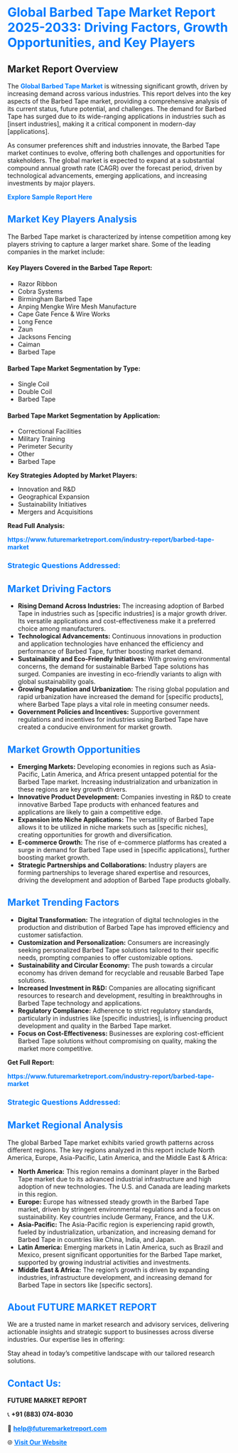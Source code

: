 <h1 style="color: #007BFF;">Global Barbed Tape Market Report 2025-2033: Driving Factors, Growth Opportunities, and Key Players</h1>

<section id="overview">
<h2>Market Report Overview</h2>
<p>The <a href="https://www.futuremarketreport.com/industry-report/barbed-tape-market" style="color: #007BFF; text-decoration: none;"><strong>Global Barbed Tape Market</strong></a> is witnessing significant growth, driven by increasing demand across various industries. This report delves into the key aspects of the Barbed Tape market, providing a comprehensive analysis of its current status, future potential, and challenges. The demand for Barbed Tape has surged due to its wide-ranging applications in industries such as [insert industries], making it a critical component in modern-day [applications].</p>
<p>As consumer preferences shift and industries innovate, the Barbed Tape market continues to evolve, offering both challenges and opportunities for stakeholders. The global market is expected to expand at a substantial compound annual growth rate (CAGR) over the forecast period, driven by technological advancements, emerging applications, and increasing investments by major players.</p>
</section>

<section id="overview">
<p><a href="https://www.futuremarketreport.com/request-sample/reportId=96864" style="color: #007BFF; text-decoration: none;"><strong>Explore Sample Report Here</strong></a></p>
</section>

<section id="key-players">
<h2 style="color: #007BFF;">Market Key Players Analysis</h2>
<p>The Barbed Tape market is characterized by intense competition among key players striving to capture a larger market share. Some of the leading companies in the market include:</p>
<h4>Key Players Covered in the Barbed Tape Report:</h4>
<ul><li>Razor Ribbon</li><li>Cobra Systems</li><li>Birmingham Barbed Tape</li><li>Anping Mengke Wire Mesh Manufacture</li><li>Cape Gate Fence &amp; Wire Works</li><li>Long Fence</li><li>Zaun</li><li>Jacksons Fencing</li><li>Caiman</li><li>Barbed Tape</li></ul>
<h4>Barbed Tape Market Segmentation by Type:</h4>
<ul><li>Single Coil</li><li>Double Coil</li><li>Barbed Tape</li></ul>

<h4>Barbed Tape Market Segmentation by Application:</h4>
<ul><li>Correctional Facilities</li><li>Military Training</li><li>Perimeter Security</li><li>Other</li><li>Barbed Tape</li></ul>
<p><strong>Key Strategies Adopted by Market Players:</strong></p>
<ul>
<li>Innovation and R&D</li>
<li>Geographical Expansion</li>
<li>Sustainability Initiatives</li>
<li>Mergers and Acquisitions</li>
</ul>
</section>

<section>
<p><strong>Read Full Analysis: </strong></p><a href="https://www.futuremarketreport.com/industry-report/barbed-tape-market" style="color: #007BFF; text-decoration: none;"><strong>https://www.futuremarketreport.com/industry-report/barbed-tape-market</strong></a>
<h3 style="color: #007BFF;">Strategic Questions Addressed:</h3>
</section>

<section id="driving-factors">
<h2 style="color: #007BFF;">Market Driving Factors</h2>
<ul>
<li><strong>Rising Demand Across Industries:</strong> The increasing adoption of Barbed Tape in industries such as [specific industries] is a major growth driver. Its versatile applications and cost-effectiveness make it a preferred choice among manufacturers.</li>
<li><strong>Technological Advancements:</strong> Continuous innovations in production and application technologies have enhanced the efficiency and performance of Barbed Tape, further boosting market demand.</li>
<li><strong>Sustainability and Eco-Friendly Initiatives:</strong> With growing environmental concerns, the demand for sustainable Barbed Tape solutions has surged. Companies are investing in eco-friendly variants to align with global sustainability goals.</li>
<li><strong>Growing Population and Urbanization:</strong> The rising global population and rapid urbanization have increased the demand for [specific products], where Barbed Tape plays a vital role in meeting consumer needs.</li>
<li><strong>Government Policies and Incentives:</strong> Supportive government regulations and incentives for industries using Barbed Tape have created a conducive environment for market growth.</li>
</ul>
</section>

<section id="growth-opportunities">
<h2 style="color: #007BFF;">Market Growth Opportunities</h2>
<ul>
<li><strong>Emerging Markets:</strong> Developing economies in regions such as Asia-Pacific, Latin America, and Africa present untapped potential for the Barbed Tape market. Increasing industrialization and urbanization in these regions are key growth drivers.</li>
<li><strong>Innovative Product Development:</strong> Companies investing in R&D to create innovative Barbed Tape products with enhanced features and applications are likely to gain a competitive edge.</li>
<li><strong>Expansion into Niche Applications:</strong> The versatility of Barbed Tape allows it to be utilized in niche markets such as [specific niches], creating opportunities for growth and diversification.</li>
<li><strong>E-commerce Growth:</strong> The rise of e-commerce platforms has created a surge in demand for Barbed Tape used in [specific applications], further boosting market growth.</li>
<li><strong>Strategic Partnerships and Collaborations:</strong> Industry players are forming partnerships to leverage shared expertise and resources, driving the development and adoption of Barbed Tape products globally.</li>
</ul>
</section>

<section id="trending-factors">
<h2 style="color: #007BFF;">Market Trending Factors</h2>
<ul>
<li><strong>Digital Transformation:</strong> The integration of digital technologies in the production and distribution of Barbed Tape has improved efficiency and customer satisfaction.</li>
<li><strong>Customization and Personalization:</strong> Consumers are increasingly seeking personalized Barbed Tape solutions tailored to their specific needs, prompting companies to offer customizable options.</li>
<li><strong>Sustainability and Circular Economy:</strong> The push towards a circular economy has driven demand for recyclable and reusable Barbed Tape solutions.</li>
<li><strong>Increased Investment in R&D:</strong> Companies are allocating significant resources to research and development, resulting in breakthroughs in Barbed Tape technology and applications.</li>
<li><strong>Regulatory Compliance:</strong> Adherence to strict regulatory standards, particularly in industries like [specific industries], is influencing product development and quality in the Barbed Tape market.</li>
<li><strong>Focus on Cost-Effectiveness:</strong> Businesses are exploring cost-efficient Barbed Tape solutions without compromising on quality, making the market more competitive.</li>
</ul>
</section>

<section>
<p><strong>Get Full Report: </strong></p><a href="https://www.futuremarketreport.com/industry-report/barbed-tape-market" style="color: #007BFF; text-decoration: none;"><strong>https://www.futuremarketreport.com/industry-report/barbed-tape-market</strong></a>
<h3 style="color: #007BFF;">Strategic Questions Addressed:</h3>
</section>


<section id="regional-analysis">
<h2 style="color: #007BFF;">Market Regional Analysis</h2>
<p>The global Barbed Tape market exhibits varied growth patterns across different regions. The key regions analyzed in this report include North America, Europe, Asia-Pacific, Latin America, and the Middle East & Africa:</p>
<ul>
<li><strong>North America:</strong> This region remains a dominant player in the Barbed Tape market due to its advanced industrial infrastructure and high adoption of new technologies. The U.S. and Canada are leading markets in this region.</li>
<li><strong>Europe:</strong> Europe has witnessed steady growth in the Barbed Tape market, driven by stringent environmental regulations and a focus on sustainability. Key countries include Germany, France, and the U.K.</li>
<li><strong>Asia-Pacific:</strong> The Asia-Pacific region is experiencing rapid growth, fueled by industrialization, urbanization, and increasing demand for Barbed Tape in countries like China, India, and Japan.</li>
<li><strong>Latin America:</strong> Emerging markets in Latin America, such as Brazil and Mexico, present significant opportunities for the Barbed Tape market, supported by growing industrial activities and investments.</li>
<li><strong>Middle East & Africa:</strong> The region’s growth is driven by expanding industries, infrastructure development, and increasing demand for Barbed Tape in sectors like [specific sectors].</li>
</ul>
</section>

<footer>
<h2 style="color: #007BFF;">About FUTURE MARKET REPORT</h2>
<p>We are a trusted name in market research and advisory services, delivering actionable insights and strategic support to businesses across diverse industries. Our expertise lies in offering:</p>

<p>Stay ahead in today’s competitive landscape with our tailored research solutions.</p>

<h2 style="color: #007BFF;">Contact Us:</h2>
<p><strong>FUTURE MARKET REPORT</strong></p>
<p>📞 <strong>+91 (883) 074-8030</strong></p>
<p>📧 <strong><a href="mailto:help@futuremarketreport.com" style="color: #007BFF;">help@futuremarketreport.com</a></strong></p>
<p>🌐 <strong><a href="https://www.futuremarketreport.com/" style="color: #007BFF;">Visit Our Website</a></strong></p>
</footer>